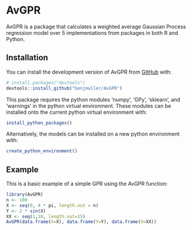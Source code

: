 
<!-- README.md is generated from README.Rmd. Please edit that file -->

# AvGPR

<!-- badges: start -->
<!-- badges: end -->

AvGPR is a package that calculates a weighted average Gaussian Process
regression model over 5 implementations from packages in both R and
Python.

## Installation

You can install the development version of AvGPR from
[GitHub](https://github.com/) with:

``` r
# install.packages("devtools")
devtools::install_github("benjmuller/AvGPR")
```

This package requires the python modules ‘numpy’, ‘GPy’, ‘sklearn’, and
‘warnings’ in the python virtual environment. These modules can be
installed onto the current python virtual environment with:

``` r
install_python_packages()
```

Alternatively, the models can be installed on a new python environment
with:

``` r
create_python_environment()
```

## Example

This is a basic example of a simple GPR using the AvGPR function:

``` r
library(AvGPR)
n <- 100
X <- seq(0, 4 * pi, length.out = n)
Y <- 2 * sin(X)
XX <- seq(1,10, length.out=15)
AvGPR(data.frame(X=X), data.frame(Y=Y), data.frame(X=XX))
```
